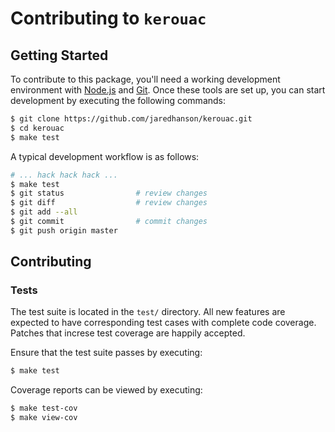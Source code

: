 # Contributing to `kerouac`

## Getting Started

To contribute to this package, you'll need a working development environment
with [Node.js](https://nodejs.org/) and [Git](https://git-scm.com/).  Once these
tools are set up, you can start development by executing the following commands:

```sh
$ git clone https://github.com/jaredhanson/kerouac.git
$ cd kerouac
$ make test
```

A typical development workflow is as follows:

```sh
# ... hack hack hack ...
$ make test
$ git status                # review changes
$ git diff                  # review changes
$ git add --all
$ git commit                # commit changes
$ git push origin master
```

## Contributing

### Tests

The test suite is located in the `test/` directory.  All new features are
expected to have corresponding test cases with complete code coverage.  Patches
that increse test coverage are happily accepted.

Ensure that the test suite passes by executing:

```bash
$ make test
```

Coverage reports can be viewed by executing:

```bash
$ make test-cov
$ make view-cov
```
